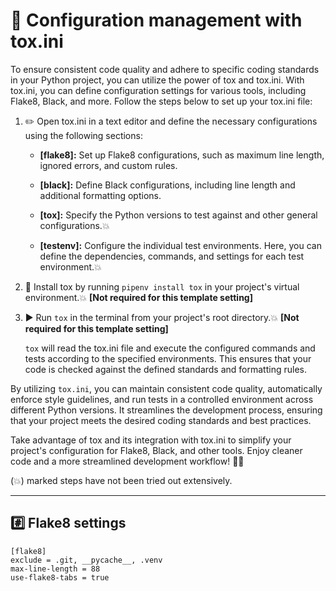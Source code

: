 # 🧪 **Configuration management with tox.ini** 

To ensure consistent code quality and adhere to specific coding standards in your Python project, you can utilize the power of tox and tox.ini. With tox.ini, you can define configuration settings for various tools, including Flake8, Black, and more. Follow the steps below to set up your tox.ini file:

1. ✏️ Open tox.ini in a text editor and define the necessary configurations using the following sections:

    * **[flake8]:** Set up Flake8 configurations, such as maximum line length, ignored errors, and custom rules.

    * **[black]:** Define Black configurations, including line length and additional formatting options.

    * **[tox]:** Specify the Python versions to test against and other general configurations.💥

    * **[testenv]:** Configure the individual test environments. Here, you can define the dependencies, commands, and settings for each test environment.💥

    
2. 🧪 Install tox by running `pipenv install tox` in your project's virtual environment.💥 **[Not required for this template setting]**

3. ▶️ Run `tox` in the terminal from your project's root directory.💥 **[Not required for this template setting]**

    `tox` will read the tox.ini file and execute the configured commands and tests according to the specified environments. This ensures that your code is checked against the defined standards and formatting rules. 

By utilizing `tox.ini`, you can maintain consistent code quality, automatically enforce style guidelines, and run tests in a controlled environment across different Python versions. It streamlines the development process, ensuring that your project meets the desired coding standards and best practices.

Take advantage of tox and its integration with tox.ini to simplify your project's configuration for Flake8, Black, and other tools. Enjoy cleaner code and a more streamlined development workflow! 🐍🔧



(💥) marked steps have not been tried out extensively.


____

## #️⃣ Flake8 settings

```
[flake8]
exclude = .git, __pycache__, .venv
max-line-length = 88
use-flake8-tabs = true

```